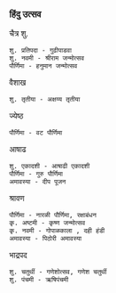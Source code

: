 
### हिंदु उत्सव

चैत्र
शु.
```
शु. प्रतिपदा - गुढीपाडवा
शु. नवमी - श्रीराम जन्मोत्सव
पौर्णिमा - हनुमान जन्मोत्सव
```

वैशाख
```
शु. तृतीया - अक्षय्य तृतीया
```

ज्येष्ठ
```
पौर्णिमा - वट पौर्णिमा
```

आषाढ
```
शु. एकादशी - आषाढी एकादशी
पौर्णिमा - गुरु पौर्णिमा
अमावस्या - दीप पूजन
```

श्रावण
```
पौर्णिमा - नारळी पौर्णिमा, रक्षाबंधन
कृ. अष्टमी - कृष्ण जन्मोत्सव
कृ. नवमी - गोपाळकाला , दही हंडी
अमावस्या - पिठोरी अमावस्या
```

भाद्रपद
```
शु. चतुर्थी - गणेशोत्सव, गणेश चतुर्थी
शु. पंचमी - ऋषिपंचमी

```

